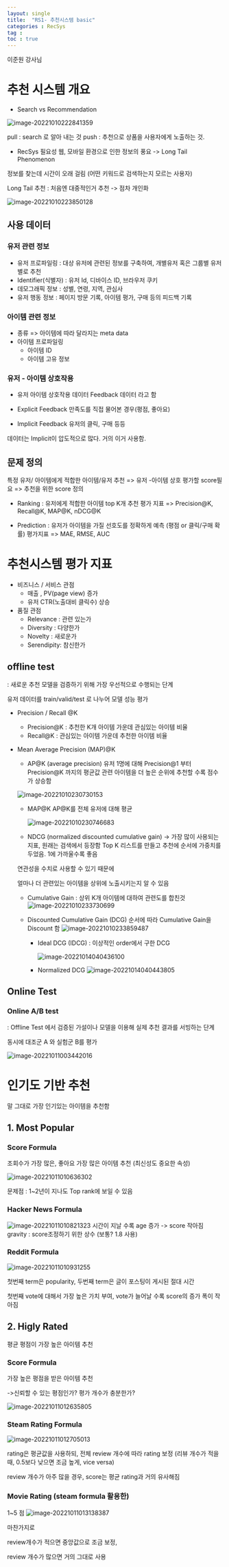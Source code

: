 ```yaml
---
layout: single
title:  "RS1- 추천시스템 basic"
categories : RecSys
tag : 
toc : true
---
```


이준원 강사님

# 추천 시스템 개요

+ Search vs Recommendation

![image-20221010222841359](/images/2022-10-10-RecSys1/image-20221010222841359.png)

 pull : search 로 알아 내는 것
 push : 추천으로 상품을 사용자에게 노출하는 것.

+ RecSys 필요성
웹, 모바일 환경으로 인한 정보의 풍요
 -> Long Tail Phenomenon

정보를 찾는데 시간이 오래 걸림 (어떤 키워드로 검색하는지 모르는 사용자)


Long Tail 추천
 : 처음엔 대중적인거 추천 -> 점차 개인화

![image-20221010223850128](/images/2022-10-10-RecSys1/image-20221010223850128.png)

## 사용 데이터

### 유저 관련 정보
+ 유저 프로파일링
: 대상 유저에 관련된 정보를 구축하여, 개별유저 혹은 그룹별 유저 별로 추천
+ Identifier(식별자) : 유저 Id, 디바이스 ID, 브라우저 쿠키
+ 데모그래픽 정보 : 성별, 연령, 지역, 관심사
+ 유저 행동 정보 :  페이지 방문 기록, 아이템 평가, 구매 등의 피드백 기록

### 아이템 관련 정보
+ 종류
=>  아이템에 따라 달라지는 meta data
+ 아이템 프로파일링
	+ 아이템 ID
	+ 아이템 고유 정보

### 유저 - 아이템 상호작용 
+ 유저 아이템 상호작용 데이터
Feedback 데이터 라고 함

+ Explicit Feedback
만족도를 직접 물어본 경우(평점, 좋아요)
+ Implicit Feedback
유저의 클릭, 구매 등등

데이터는 Implicit이 압도적으로 많다. 거의 이거 사용함.


## 문제 정의

특정 유저/ 아이템에게 적합한 아이템/유저 추천
 =>
유저 -아이템 상호 평가할 score필요
 =>
추천을 위한 score 정의


+ Ranking : 유저에게 적합한 아이템 top K개 추천
평가 지표 => Precision@K, Recall@K, MAP@K, nDCG@K

+ Prediction : 유저가 아이템을 가질 선호도를 정확하게 예측 (평점 or 클릭/구매 확률)
평가지표 => MAE, RMSE, AUC


# 추천시스템 평가 지표
+ 비즈니스 / 서비스 관점
	+ 매출 , PV(page view) 증가
	+ 유저 CTR(노출대비 클릭수) 상승
+ 품질 관점
	+ Relevance : 관련 있는가
	+ Diversity    : 다양한가
	+ Novelty      : 새로운가 
	+ Serendipity: 참신한가


## offline test
: 새로운 추천 모델을 검증하기 위해 가장 우선적으로 수행되는 단계

유저 데이터를 train/valid/test 로 나누어 모델 성능 평가

+ Precision / Recall @K
	+ Precision@K : 추천한 K개 아이템 가운데 관심있는 아이템 비율
	+ Recall@K       : 관심있는 아이템 가운데 추천한 아이템 비율
	
+ Mean Average Precision (MAP)@K
	+  AP@K (average precision)
	유저 1명에 대해 Precision@1 부터 Precision@K 까지의 평균값
	 관련 아이템을 더 높은 순위에 추천할 수록 점수가 상승함
	
	![image-20221010230730153](/images/2022-10-10-RecSys1/image-20221010230730153.png)
	
	+ MAP@K 
	  AP@K를 전체 유저에 대해 평균
	
	  ![image-20221010230746683](/images/2022-10-10-RecSys1/image-20221010230746683.png)

	+ NDCG (normalized discounted cumulative gain)
	-> 가장 많이 사용되는 지표, 원래는 검색에서 등장함
	Top K 리스트를 만들고 추천에 순서에 가중치를 두었음. 1에 가까울수록 좋음
	
	연관성을 수치로 사용할 수 있기 때문에
	
	얼마나 더 관련있는 아이템을 상위에 노출시키는지 알 수 있음
	
	- Cumulative Gain 
		: 상위 K개 아이템에 대하여 관련도를 합친것
		![image-20221010233730699](/images/2022-10-10-RecSys1/image-20221010233730699.png)
		
	- Discounted Cumulative Gain (DCG)
		순서에 따라 Cumulative Gain을 Discount 함
		![image-20221010233859487](/images/2022-10-10-RecSys1/image-20221010233859487.png)
		- Ideal DCG (IDCG)
		  : 이상적인 order에서 구한 DCG
		
		  ![image-20221014040436100](/images/2022-10-10-RecSys1/image-20221014040436100.png)
		
		- Normalized DCG
		![image-20221014040443805](/images/2022-10-10-RecSys1/image-20221014040443805.png)

## Online Test 

### Online A/B test
: Offline Test 에서 검증된 가설이나 모델을 이용해 실제 추천 결과를 서빙하는 단계

동시에 대조군 A 와 실험군 B를 평가

![image-20221011003442016](/images/2022-10-10-RecSys1/image-20221011003442016.png)


# 인기도 기반 추천
말 그대로 가장 인기있는 아이템을 추천함

## 1. Most Popular

### Score Formula
조회수가 가장 많은, 좋아요 가장 많은 아이템 추천 (최신성도 중요한 속성)

![image-20221011010636302](/images/2022-10-10-RecSys1/image-20221011010636302.png)

문제점 : 1~2년이 지나도 Top rank에 보일 수 있음

### Hacker News Formula

![image-20221011010821323](/images/2022-10-10-RecSys1/image-20221011010821323.png)
시간이 지날 수록 age 증가 -> score 작아짐
gravity : score조정하기 위한 상수 (보통? 1.8 사용)

### Reddit Formula

![image-20221011010931255](/images/2022-10-10-RecSys1/image-20221011010931255.png)

첫번째 term은 popularity, 두번째 term은 글이 포스팅이 게시된 절대 시간

첫번째 vote에 대해서 가장 높은 가치 부여, vote가 늘어날 수록 score의 증가 폭이 작아짐

## 2. Higly Rated

평균 평점이 가장 높은 아이템 추천

### Score Formula
가장 높은 평점을 받은 아이템 추천

->신뢰할 수 있는 평점인가? 평가 개수가 충분한가?

![image-20221011012635805](/images/2022-10-10-RecSys1/image-20221011012635805.png)

### Steam Rating Formula

![image-20221011012705013](/images/2022-10-10-RecSys1/image-20221011012705013.png)

rating은 평균값을 사용하되, 전체 review 개수에 따라 rating 보정
 (리뷰 개수가 적을 때, 0.5보다 낮으면 조금 높게, vice versa)

review 개수가 아주 많을 경우, score는 평균 rating과 거의 유사해짐


### Movie Rating (steam formula 활용한)
1~5 점
![image-20221011013138387](/images/2022-10-10-RecSys1/image-20221011013138387.png)


마찬가지로

review개수가 적으면 중앙값으로 조금 보정,

review 개수가 많으면 거의 그대로 사용